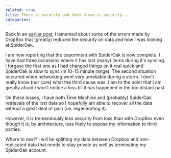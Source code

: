 ```yaml
---
related: true
title: There is security and then there is security...
categories: 
---
```

Back in an [earlier post][1], I lamented about some of the errors made by
DropBox that (greatly) reduced the security on data and how I was looking at
SpiderOak.

I am now reporting that the experiment with SpiderOak is now complete. I have
had three occasions where it has lost (many) items during it's syncing. I
forgave the first one as I had changed things on it real quick and SpiderOak
is slow to sync (in 10-15 minute range). The second situation occurred when
networking went very unreliable during a storm. I don't really know (nor care)
what the third cause was. I am to the point that I am greatly afraid I won't
notice a loss till it has happened in the too distant past.

On these losses, I have both Time Machine and (probably) SpiderOak retrievals
of the lost data so I hopefully am able to recover all the data without a
great deal of pain (i.e. regenerating it).

However, it is tremendously less security from loss than with DropBox even
though it is, by architecture, less likely to expose my information to third
parties.

Where to next? I will be splitting my data between Dropbox and non-replicated
data that needs to stay private as well as terminating my SpiderOak account.

[1]: /blog/2011/06/22/dropbox-accidentally-unlocked-all-accounts-for-4-hours/
